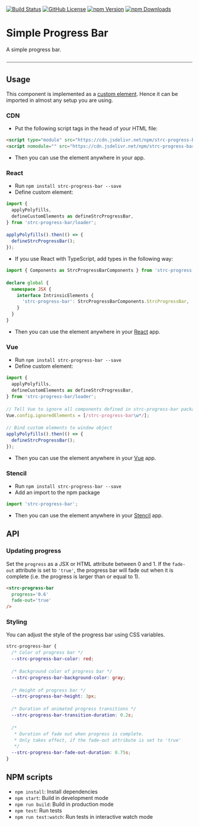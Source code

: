 [![Build Status](https://travis-ci.com/Symmetronic/strc-progress-bar.svg?branch=master)](https://travis-ci.com/Symmetronic/strc-progress-bar) [![GitHub License](https://img.shields.io/github/license/Symmetronic/strc-progress-bar)](https://github.com/Symmetronic/strc-progress-bar/blob/master/LICENSE) [![npm Version](https://img.shields.io/npm/v/strc-progress-bar)](https://www.npmjs.com/package/strc-progress-bar) [![npm Downloads](https://img.shields.io/npm/dm/strc-progress-bar)](https://npmcharts.com/compare/strc-progress-bar?minimal=true)

# Simple Progress Bar

A simple progress bar.

![Progress Bar Component](/assets/progress-bar.gif)

## Usage

This component is implemented as a [custom element](https://developer.mozilla.org/en-US/docs/Web/Web_Components/Using_custom_elements). Hence it can be imported in almost any setup you are using.

### CDN

- Put the following script tags in the head of your HTML file:

```html
<script type="module" src="https://cdn.jsdelivr.net/npm/strc-progress-bar@2/dist/strc-progress-bar/strc-progress-bar.esm.js"></script>
<script nomodule="" src="https://cdn.jsdelivr.net/npm/strc-progress-bar@2/dist/strc-progress-bar/strc-progress-bar.js"></script>
```

- Then you can use the element anywhere in your app.

### React

- Run `npm install strc-progress-bar --save`
- Define custom element:

```javascript
import {
  applyPolyfills,
  defineCustomElements as defineStrcProgressBar,
} from 'strc-progress-bar/loader';

applyPolyfills().then(() => {
  defineStrcProgressBar();
});
```

- If you use React with TypeScript, add types in the following way:

```typescript
import { Components as StrcProgressBarComponents } from 'strc-progress-bar';

declare global {
  namespace JSX {
    interface IntrinsicElements {
      'strc-progress-bar': StrcProgressBarComponents.StrcProgressBar,
    }
  }
}
```

- Then you can use the element anywhere in your [React](https://reactjs.org) app.

### Vue

- Run `npm install strc-progress-bar --save`
- Define custom element:

```javascript
import {
  applyPolyfills,
  defineCustomElements as defineStrcProgressBar,
} from 'strc-progress-bar/loader';

// Tell Vue to ignore all components defined in strc-progress-bar package
Vue.config.ignoredElements = [/strc-progress-bar\w*/];

// Bind custom elements to window object
applyPolyfills().then(() => {
  defineStrcProgressBar();
});
```

- Then you can use the element anywhere in your [Vue](https://vuejs.org) app.

### Stencil

- Run `npm install strc-progress-bar --save`
- Add an import to the npm package

```typescript
import 'strc-progress-bar';
```

- Then you can use the element anywhere in your [Stencil](https://stenciljs.com) app.

## API

### Updating progress

Set the `progress` as a JSX or HTML attribute between 0 and 1. If the `fade-out` attribute is set to `'true'`, the progress bar will fade out when it is complete (i.e. the progress is larger than or equal to 1).

```html
<strc-progress-bar
  progress='0.6'
  fade-out='true'
/>
```

### Styling

You can adjust the style of the progress bar using CSS variables.

```css
strc-progress-bar {
  /* Color of progress bar */
  --strc-progress-bar-color: red;

  /* Background color of progress bar */
  --strc-progress-bar-background-color: gray;

  /* Height of progress bar */
  --strc-progress-bar-height: 3px;

  /* Duration of animated progress transitions */
  --strc-progress-bar-transition-duration: 0.2s;
  
  /*
   * Duration of fade out when progress is complete.
   * Only takes effect, if the fade-out attribute is set to 'true'
   */
  --strc-progress-bar-fade-out-duration: 0.75s;
}
```

## NPM scripts

- `npm install`: Install dependencies
- `npm start`: Build in development mode
- `npm run build`: Build in production mode
- `npm test`: Run tests
- `npm run test:watch`: Run tests in interactive watch mode
